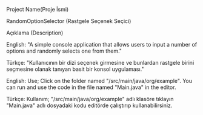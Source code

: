 Project Name(Proje İsmi)

RandomOptionSelector (Rastgele Seçenek Seçici)


Açıklama (Description)

English: "A simple console application that allows users to input a number of options and randomly selects one from them."

Türkçe: "Kullanıcının bir dizi seçenek girmesine ve bunlardan rastgele birini seçmesine olanak tanıyan basit bir konsol uygulaması."

English: 
Use;
Click on the folder named "/src/main/java/org/example". You can run and use the code in the file named "Main.java" in the editor.

Türkçe:
Kullanım;
"/src/main/java/org/example" adlı klasöre tıklayın "Main.java" adlı dosyadaki kodu editörde çalıştırıp kullanabilirsiniz.
